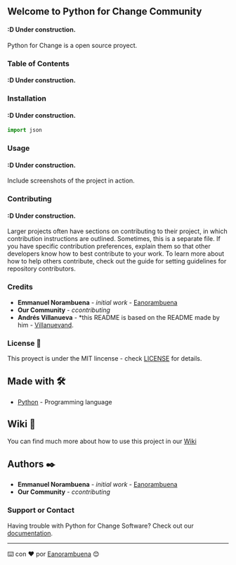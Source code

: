 ## Welcome to Python for Change Community
#### :D Under construction.
Python for Change is a open source proyect.

### Table of Contents
#### :D Under construction.

### Installation
#### :D Under construction.
```python
import json
```

### Usage
#### :D Under construction.
Include screenshots of the project in action.

### Contributing
#### :D Under construction.
Larger projects often have sections on contributing to their project, in which contribution instructions are outlined. Sometimes, this is a separate file. If you have specific contribution preferences, explain them so that other developers know how to best contribute to your work. To learn more about how to help others contribute, check out the guide for setting guidelines for repository contributors.

### Credits

* **Emmanuel Norambuena** - *initial work* - [Eanorambuena](https://github.com/eanorambuena)
* **Our Community** - *ccontributing*
* **Andrés Villanueva** - *this README is based on the README made by him - [Villanuevand](https://github.com/Villanuevand).

### License 📄

This proyect is under the MIT lincense - check [LICENSE](LICENSE) for details.

## Made with 🛠️

* [Python](https://www.python.org/) - Programming language

## Wiki 📖

You can find much more about how to use this project in our [Wiki](https://github.com/PythonForChange/pythonforchange.github.io/wiki)

## Authors ✒️

* **Emmanuel Norambuena** - *initial work* - [Eanorambuena](https://github.com/eanorambuena)
* **Our Community** - *ccontributing*

### Support or Contact

Having trouble with Python for Change Software? Check out our [documentation](https://pythonforchange.github.io/).

---
⌨️ con ❤️ por [Eanorambuena](https://github.com/eanorambuena) 😊
